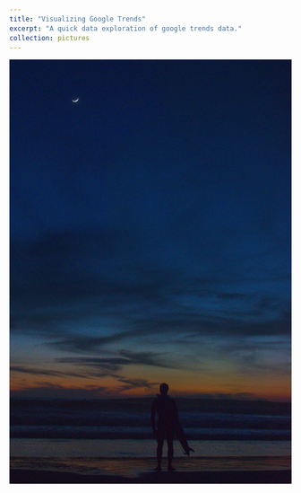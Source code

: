 ```yaml
---
title: "Visualizing Google Trends"
excerpt: "A quick data exploration of google trends data."
collection: pictures
---
```


<img src="/images/portfolio/black_beach_3.jpg">